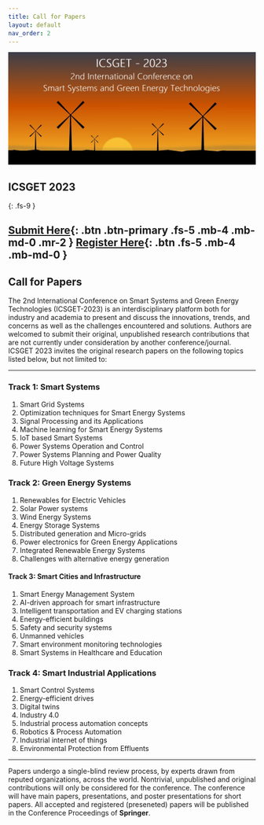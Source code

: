 ```yaml
---
title: Call for Papers
layout: default
nav_order: 2
---
```

![](/assets/images/bg_windmill.jpg)
## ICSGET 2023
{: .fs-9 }

[Submit Here](https://www.icsget.com){: .btn .btn-primary .fs-5 .mb-4 .mb-md-0 .mr-2 }
[Register Here](https://www.icsget.com){: .btn .fs-5 .mb-4 .mb-md-0 }
---
## Call for Papers

The 2nd International Conference on Smart Systems and Green Energy Technologies (ICSGET-2023) is an interdisciplinary platform both for industry and academia to present and discuss the innovations, trends, and concerns as well as the challenges encountered and solutions. Authors are welcomed to submit their original, unpublished research contributions that are not currently under consideration by another conference/journal. ICSGET 2023 invites the original research papers on the following topics listed below, but not limited to:

---

### Track 1: Smart Systems
1. Smart Grid Systems
2. Optimization techniques for Smart Energy Systems
3. Signal Processing and its Applications
4. Machine learning for Smart Energy Systems
5. IoT based Smart Systems
6. Power Systems Operation and Control
7. Power Systems Planning and Power Quality
8. Future High Voltage Systems

### Track 2: Green Energy Systems
1. Renewables for Electric Vehicles
2. Solar Power systems
3. Wind Energy Systems
4. Energy Storage Systems
5. Distributed generation and Micro-grids
6. Power electronics for Green Energy Applications
7. Integrated Renewable Energy Systems
8. Challenges with alternative energy generation

#### Track 3: Smart Cities and Infrastructure
1. Smart Energy Management System
2. AI-driven approach for smart infrastructure
3. Intelligent transportation and EV charging stations
4. Energy-efficient buildings
5. Safety and security systems
6. Unmanned vehicles
7. Smart environment monitoring technologies
8. Smart Systems in Healthcare and Education

### Track 4: Smart Industrial Applications
1. Smart Control Systems
2. Energy-efficient drives
3. Digital twins
4. Industry 4.0
6. Industrial process automation concepts
7. Robotics & Process Automation
8. Industrial internet of things
9. Environmental Protection from Effluents

---

Papers undergo a single-blind review process, by experts drawn from reputed organizations, across the world. Nontrivial, unpublished and original contributions will only be considered for the conference. The conference will have main papers, presentations, and poster presentations for short papers. All accepted and registered (preseneted) papers will be published in the Conference Proceedings of **Springer**.
